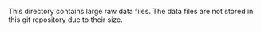 This directory contains large raw data files. The data files are not stored in this git repository due to their size.


